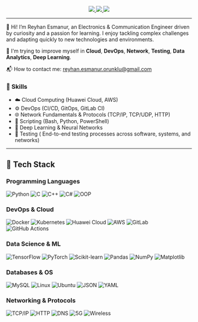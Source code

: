 
<p align="center">
  <a href="https://www.linkedin.com/in/r-esmanur-orunklu/"> <img src="https://img.shields.io/badge/LinkedIn-0077B5?style=for-the-badge&logo=linkedin&logoColor=white"/> </a>
  <a href="https://medium.com/@reyhan_esma_nur"> <img src="https://img.shields.io/badge/Medium-000000?style=for-the-badge&logo=medium&logoColor=white"/> </a>
  <a href="https://github.com/esma-nur"> <img src="https://img.shields.io/badge/GitHub-D14836?style=for-the-badge&logo=gmail&logoColor=white"/> </a>
</p>

---
👋 Hi! I’m Reyhan Esmanur, an Electronics & Communication Engineer driven by curiosity and a passion for learning. I enjoy tackling complex challenges and adapting quickly to new technologies and environments.

🧠 I'm trying to improve myself in **Cloud**, **DevOps**, **Network**, **Testing**, **Data Analytics**, **Deep Learning**.

📬 How to contact me: [reyhan.esmanur.orunklu@gmail.com](mailto:reyhan.esmanur.orunklu@gmail.com)

### 🎯 Skills

- ☁️ Cloud Computing (Huawei Cloud, AWS)  
- ⚙️ DevOps (CI/CD, GitOps, GitLab CI)  
- 🌐 Network Fundamentals & Protocols (TCP/IP, TCP/UDP, HTTP)  
- 📜 Scripting (Bash, Python, PowerShell)  
- 🧠 Deep Learning & Neural Networks  
- 🧪 Testing  ( End-to-end testing processes across software, systems, and networks)

---


## 🚀 Tech Stack

### Programming Languages
![Python](https://img.shields.io/badge/Python-14354C?style=flat&logo=python&logoColor=white)
![C](https://img.shields.io/badge/C-00599C?style=flat&logo=c&logoColor=white)
![C++](https://img.shields.io/badge/C++-00599C?style=flat&logo=c%2B%2B&logoColor=white)
![C#](https://img.shields.io/badge/C%23-239120?style=flat&logo=c-sharp&logoColor=white)
![OOP](https://img.shields.io/badge/OOP-Object_Oriented_Programming-blue?style=flat)

### DevOps & Cloud
![Docker](https://img.shields.io/badge/Docker-2496ED?style=flat&logo=docker&logoColor=white)
![Kubernetes](https://img.shields.io/badge/Kubernetes-326CE5?style=flat&logo=kubernetes&logoColor=white)
![Huawei Cloud](https://img.shields.io/badge/Huawei%20Cloud-FF0000?style=flat&logo=huawei&logoColor=white)
![AWS](https://img.shields.io/badge/AWS-232F3E?style=flat&logo=amazon-aws&logoColor=white)
![GitLab](https://img.shields.io/badge/GitLab-FC6D26?style=flat&logo=gitlab&logoColor=white)
![GitHub Actions](https://img.shields.io/badge/GitHub%20Actions-2088FF?style=flat&logo=github-actions&logoColor=white)

### Data Science & ML
![TensorFlow](https://img.shields.io/badge/TensorFlow-FF6F00?style=flat&logo=tensorflow&logoColor=white)
![PyTorch](https://img.shields.io/badge/PyTorch-EE4C2C?style=flat&logo=pytorch&logoColor=white)
![Scikit-learn](https://img.shields.io/badge/Scikit%20Learn-F7931E?style=flat&logo=scikit-learn&logoColor=white)
![Pandas](https://img.shields.io/badge/Pandas-150458?style=flat&logo=pandas&logoColor=white)
![NumPy](https://img.shields.io/badge/Numpy-013243?style=flat&logo=numpy&logoColor=white)
![Matplotlib](https://img.shields.io/badge/Matplotlib-2C5BB4?style=flat&logo=matplotlib&logoColor=white)

### Databases & OS
![MySQL](https://img.shields.io/badge/MySQL-00758F?style=flat&logo=mysql&logoColor=white)
![Linux](https://img.shields.io/badge/Linux-FCC624?style=flat&logo=linux&logoColor=black)
![Ubuntu](https://img.shields.io/badge/Ubuntu-E95420?style=flat&logo=ubuntu&logoColor=white)
![JSON](https://img.shields.io/badge/JSON-000000?style=flat&logo=json&logoColor=white)
![YAML](https://img.shields.io/badge/YAML-000000?style=flat&logo=yaml&logoColor=white)

### Networking & Protocols
![TCP/IP](https://img.shields.io/badge/TCP/IP-005C99?style=flat&logo=internet-computer&logoColor=white)
![HTTP](https://img.shields.io/badge/HTTP-0078D7?style=flat&logo=google-chrome&logoColor=white)
![DNS](https://img.shields.io/badge/DNS-3366CC?style=flat&logo=cloudflare&logoColor=white)
![5G](https://img.shields.io/badge/5G-Networking-FF1493?style=flat&logo=qualcomm&logoColor=white)
![Wireless](https://img.shields.io/badge/Wireless-Communication-009688?style=flat&logo=wi-fi&logoColor=white)
